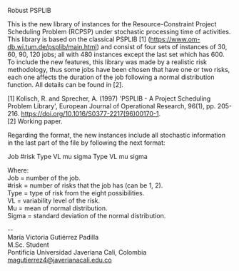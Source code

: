 Robust PSPLIB<br />

This is the new library of instances for the Resource-Constraint Project Scheduling Problem (RCPSP) under stochastic processing time of activities. This library is based on the classical PSPLIB [1] (https://www.om-db.wi.tum.de/psplib/main.html) and consist of four sets of instances of 30, 60, 90, 120 jobs; all with 480 instances except the last set which has 600. To include the new features, this library was made by a realistic risk methodology, thus some jobs have been chosen that have one or two risks, each one affects the duration of the job following a normal distribution function. All details can be found in [2].<br />

[1] Kolisch, R. and Sprecher, A. (1997) 'PSPLIB - A Project Scheduling Problem Library', European Journal of Operational Research, 96(1), pp. 205-216. https://doi.org/10.1016/S0377-2217(96)00170-1. <br />
[2] Working paper. <br />

Regarding the format, the new instances include all stochastic information in the last part of the file by following the next format:<br />

Job	#risk	Type	VL	mu	sigma	Type	VL	mu	sigma <br />

Where:<br />
Job = number of the job. <br />
#risk = number of risks that the job has (can be 1, 2). <br />
Type = type of risk from the eight possibilities. <br />
VL = variability level of the risk. <br />
Mu = mean of normal distribution. <br />
Sigma = standard deviation of the normal distribution. <br />

--<br />
María Victoria Gutiérrez Padilla <br />
M.Sc. Student <br />
Pontificia Universidad Javeriana Cali, Colombia <br />
magutierrez4@javerianacali.edu.co <br />
